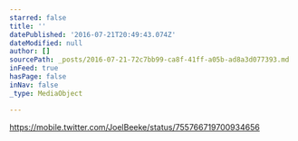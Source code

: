 ```yaml
---
starred: false
title: ''
datePublished: '2016-07-21T20:49:43.074Z'
dateModified: null
author: []
sourcePath: _posts/2016-07-21-72c7bb99-ca8f-41ff-a05b-ad8a3d077393.md
inFeed: true
hasPage: false
inNav: false
_type: MediaObject

---
```

https://mobile.twitter.com/JoelBeeke/status/755766719700934656